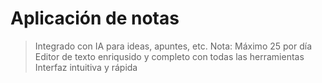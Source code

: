 # Aplicación de notas

> Integrado con IA para ideas, apuntes, etc. Nota: Máximo 25 por día
> Editor de texto enriqusido y completo con todas las herramientas
> Interfaz intuitiva y rápida
